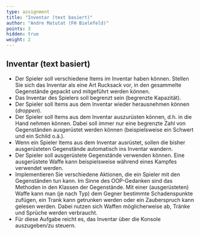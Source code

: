 ```yaml
---
type: assignment
title: "Inventar (text basiert)"
author: "Andre Matutat (FH Bielefeld)"
points: 3
hidden: true
weight: 2
---
```


## Inventar (text basiert)

-   Der Spieler soll verschiedene Items im Inventar haben können. Stellen
    Sie sich das Inventar als eine Art Rucksack vor, in den gesammelte
    Gegenstände gepackt und mitgeführt werden können.
-   Das Inventar des Spielers soll begrenzt sein (begrenzte Kapazität).
-   Der Spieler soll Items aus dem Inventar wieder herausnehmen können
    (*droppen*).
-   Der Spieler soll Items aus dem Inventar auszurüsten können, d.h.
    in die Hand nehmen können. Dabei soll immer nur eine begrenzte
    Zahl von Gegenständen ausgerüstet werden können (beispielsweise
    ein Schwert und ein Schild o.ä.).
-   Wenn ein Spieler Items aus dem Inventar ausrüstet, sollen die bisher
    ausgerüsteten Gegenstände automatisch ins Inventar wandern.
-   Der Spieler soll ausgerüstete Gegenstände verwenden können. Eine
    ausgerüstete Waffe kann beispielsweise während eines Kampfes
    verwendet werden.
-   Implementieren Sie verschiedene Aktionen, die ein Spieler mit den
    Gegenständen tun kann. Im Sinne des OOP-Gedanken sind das Methoden
    in den Klassen der Gegenstände. Mit einer (ausgerüsteten) Waffe
    kann man (je nach Typ) dem Gegner bestimmte Schadenspunkte zufügen,
    ein Trank kann getrunken werden oder ein Zauberspruch kann gelesen
    werden. Dabei nutzen sich Waffen möglicherweise ab, Tränke und Sprüche
    werden verbraucht.
-   Für diese Aufgabe reicht es, das Inventar über die Konsole auszugeben/zu steuern.

